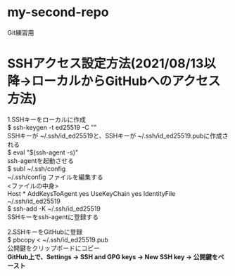 # my-second-repo
Git練習用

# SSHアクセス設定方法(2021/08/13以降->ローカルからGitHubへのアクセス方法)
1.SSHキーをローカルに作成 <br>
$ ssh-keygen -t ed25519 -C "<email>" <br>
  SSHキーが ~/.ssh/id_ed25519と、SSHキーが ~/.ssh/id_ed25519.pubに作成される <br>
$ eval "$(ssh-agent -s)" <br>
  ssh-agentを起動させる <br>
$ subl ~/.ssh/config <br>
  ~/.ssh/config ファイルを編集する <br>
  <ファイルの中身> <br>
    Host *
      AddKeysToAgent yes
      UseKeyChain yes
      IdentityFile ~/.ssh/id_ed25519 <br>
$ ssh-add -K ~/.ssh/id_ed25519 <br>
    SSHキーをssh-agentに登録する <br>

2.SSHキーをGitHubに登録 <br>
$ pbcopy < ~/.ssh/id_ed25519.pub <br>
  公開鍵をクリップボードにコピー <br>
<b>GitHub上で、Settings -> SSH and GPG keys -> New SSH key -> 公開鍵をペースト<b> <br>
      

